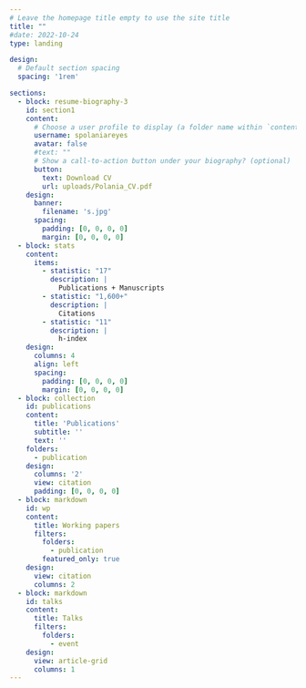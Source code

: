 ```yaml
---
# Leave the homepage title empty to use the site title
title: ""
#date: 2022-10-24
type: landing

design:
  # Default section spacing
  spacing: '1rem'

sections:
  - block: resume-biography-3
    id: section1
    content:
      # Choose a user profile to display (a folder name within `content/authors/`)
      username: spolaniareyes
      avatar: false
      #text: ""
      # Show a call-to-action button under your biography? (optional)
      button:
        text: Download CV
        url: uploads/Polania_CV.pdf
    design:    
      banner: 
        filename: 's.jpg'
      spacing:
        padding: [0, 0, 0, 0]
        margin: [0, 0, 0, 0]
  - block: stats
    content:
      items:
        - statistic: "17"
          description: |
            Publications + Manuscripts 
        - statistic: "1,600+"
          description: |
            Citations
        - statistic: "11"
          description: |
            h-index
    design:
      columns: 4
      align: left    
      spacing:
        padding: [0, 0, 0, 0]
        margin: [0, 0, 0, 0]
  - block: collection
    id: publications
    content:
      title: 'Publications'
      subtitle: ''
      text: '' 
    folders:
      - publication
    design:
      columns: '2'
      view: citation
      padding: [0, 0, 0, 0]
  - block: markdown
    id: wp
    content:
      title: Working papers
      filters:
        folders:
          - publication
        featured_only: true
    design:
      view: citation
      columns: 2
  - block: markdown
    id: talks
    content:
      title: Talks
      filters:
        folders:
          - event
    design:
      view: article-grid
      columns: 1
---
```

